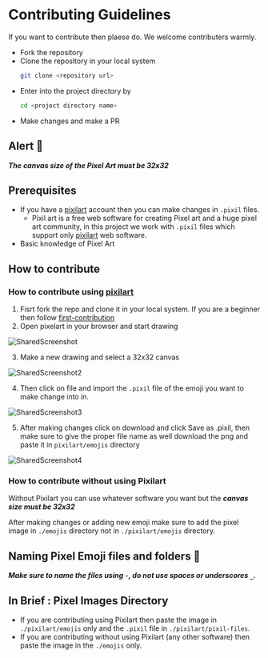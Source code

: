 # Contributing Guidelines
If you want to contribute then plaese do. We welcome contributers warmly.

- Fork the repository 
- Clone the repository in your local system
  ```bash
  git clone <repository url>
  ```
- Enter into the project directory by 
  ```bash
  cd <project directory name>
  ```
- Make changes and make a PR 


## Alert 🔔 
***The canvas size of the Pixel Art must be 32x32***
## Prerequisites
- If you have a [pixilart](https://www.pixilart.com/) account then you can make changes in `.pixil` files.
  - Pixil art is a free web software for creating Pixel art and a huge pixel art community, in this project we work with `.pixil` files which support only [pixilart](https://www.pixilart.com/) web software.
- Basic knowledge of Pixel Art

## How to contribute 
### How to contribute using [pixilart](https://www.pixilart.com/)
1. Fisrt fork the repo and clone it in your local system. If you are a beginner then follow [first-contribution](https://github.com/firstcontributions/first-contributions)
2. Open pixelart in your browser and start drawing

![SharedScreenshot](https://user-images.githubusercontent.com/85790967/218436937-04fe86b0-bba3-4ddd-86f8-5ce4f712973c.jpg)

3. Make a new drawing and select a 32x32 canvas

![SharedScreenshot2](https://user-images.githubusercontent.com/85790967/218437410-a6fac859-b7dc-4f33-b175-abe3d1fab6e2.jpg)

4. Then click on file and import the `.pixil` file of the emoji you want to make change into in.

![SharedScreenshot3](https://user-images.githubusercontent.com/85790967/218437718-8d1f5ca2-ced0-475f-8dbc-653677a599e8.jpg)

5. After making changes click on download and click Save as .pixil, then make sure to give the proper file name as well download the png and paste it in `pixilart/emojis` directory

![SharedScreenshot4](https://user-images.githubusercontent.com/85790967/218438817-91401809-88a1-4f09-84bd-8e8f257eac56.jpg)


### How to contribute without using Pixilart

Without Pixilart you can use whatever software you want but the ***canvas size must be 32x32***

After making changes or adding new emoji make sure to add the pixel image in `./emojis` directory not in `./pixilart/emojis` directory.


## Naming Pixel Emoji files and folders  📁
***Make sure to name the files using `-`, do not use spaces or underscores `_`.***

## In Brief : Pixel Images Directory
- If you are contributing using Pixilart then paste the image in `./pixilart/emojis` only and the `.pixil` file in `./pixilart/pixil-files`.
- If you are contributing without using Pixilart (any other software) then paste the image in the `./emojis` only.
